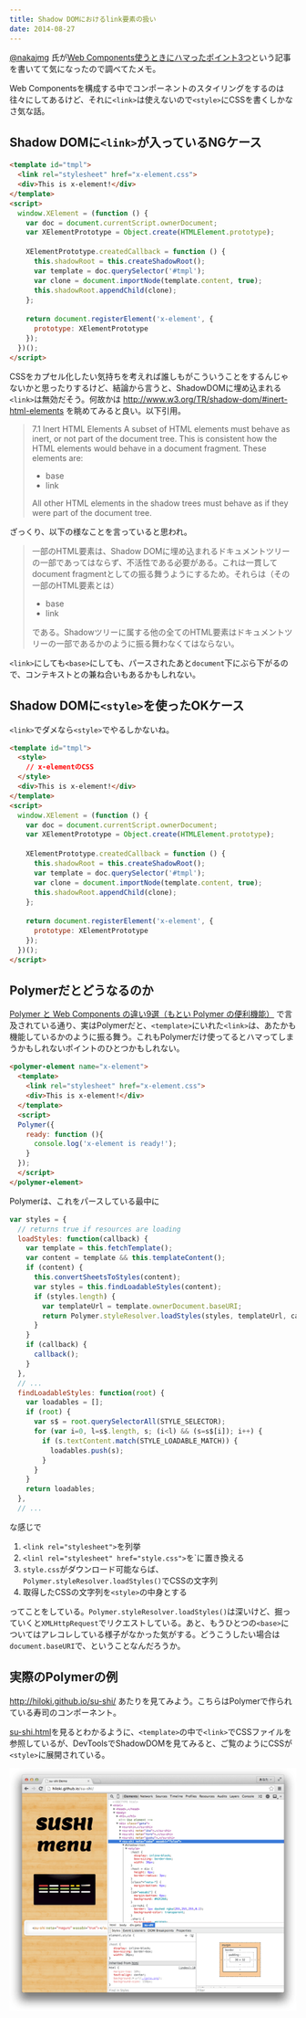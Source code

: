 ```yaml
---
title: Shadow DOMにおけるlink要素の扱い
date: 2014-08-27
---
```


[@nakajmg](http://twitter.com/nakajmg) 氏が[Web Components使うときにハマったポイント3つ](http://nakajmg.github.io/blog/2014-08-25/start-webcomponents.html)という記事を書いてて気になったので調べてたメモ。

Web Componentsを構成する中でコンポーネントのスタイリングをするのは往々にしてあるけど、それに`<link>`は使えないので`<style>`にCSSを書くしかなさ気な話。

## Shadow DOMに`<link>`が入っているNGケース

```html
<template id="tmpl">
  <link rel="stylesheet" href="x-element.css">
  <div>This is x-element!</div>
</template>
<script>
  window.XElement = (function () {
    var doc = document.currentScript.ownerDocument;
    var XElementPrototype = Object.create(HTMLElement.prototype);

    XElementPrototype.createdCallback = function () {
      this.shadowRoot = this.createShadowRoot();
      var template = doc.querySelector('#tmpl');
      var clone = document.importNode(template.content, true);
      this.shadowRoot.appendChild(clone);
    };

    return document.registerElement('x-element', {
      prototype: XElementPrototype
    });
  })();
</script>
```

CSSをカプセル化したい気持ちを考えれば誰しもがこういうことをするんじゃないかと思ったりするけど、結論から言うと、ShadowDOMに埋め込まれる`<link>`は無効だそう。何故かは http://www.w3.org/TR/shadow-dom/#inert-html-elements を眺めてみると良い。以下引用。

>7.1 Inert HTML Elements
>A subset of HTML elements must behave as inert, or not part of the document tree. This is consistent how the HTML elements would behave in a document fragment. These elements are:
>
>- base
>- link
>
>All other HTML elements in the shadow trees must behave as if they were part of the document tree.

ざっくり、以下の様なことを言っていると思われ。

>一部のHTML要素は、Shadow DOMに埋め込まれるドキュメントツリーの一部であってはならず、不活性である必要がある。これは一貫してdocument fragmentとしての振る舞うようにするため。それらは（その一部のHTML要素とは）
>
>- base
>- link
>
>である。Shadowツリーに属する他の全てのHTML要素はドキュメントツリーの一部であるかのように振る舞わなくてはならない。

`<link>`にしても`<base>`にしても、パースされたあと`document`下にぶら下がるので、コンテキストとの兼ね合いもあるかもしれない。

## Shadow DOMに`<style>`を使ったOKケース

`<link>`でダメなら`<style>`でやるしかないね。

```html
<template id="tmpl">
  <style>
    // x-elementのCSS
  </style>
  <div>This is x-element!</div>
</template>
<script>
  window.XElement = (function () {
    var doc = document.currentScript.ownerDocument;
    var XElementPrototype = Object.create(HTMLElement.prototype);

    XElementPrototype.createdCallback = function () {
      this.shadowRoot = this.createShadowRoot();
      var template = doc.querySelector('#tmpl');
      var clone = document.importNode(template.content, true);
      this.shadowRoot.appendChild(clone);
    };

    return document.registerElement('x-element', {
      prototype: XElementPrototype
    });
  })();
</script>
```

## Polymerだとどうなるのか

[Polymer と Web Components の違い9選（もとい Polymer の便利機能）](http://havelog.ayumusato.com/develop/webcomponents/e603-diff_of_polymer_and_webcomponents.html) で言及されている通り、実はPolymerだと、`<template>`にいれた`<link>`は、あたかも機能しているかのように振る舞う。これもPolymerだけ使ってるとハマってしまうかもしれないポイントのひとつかもしれない。

```html
<polymer-element name="x-element">
  <template>
    <link rel="stylesheet" href="x-element.css">
    <div>This is x-element!</div>
  </template>
  <script>
  Polymer({
    ready: function (){
      console.log('x-element is ready!');
    }
  });
  </script>
</polymer-element>
```

Polymerは、これをパースしている最中に

```js
var styles = {
  // returns true if resources are loading
  loadStyles: function(callback) {
    var template = this.fetchTemplate();
    var content = template && this.templateContent();
    if (content) {
      this.convertSheetsToStyles(content);
      var styles = this.findLoadableStyles(content);
      if (styles.length) {
        var templateUrl = template.ownerDocument.baseURI;
        return Polymer.styleResolver.loadStyles(styles, templateUrl, callback);
      }
    }
    if (callback) {
      callback();
    }
  },
  // ...
  findLoadableStyles: function(root) {
    var loadables = [];
    if (root) {
      var s$ = root.querySelectorAll(STYLE_SELECTOR);
      for (var i=0, l=s$.length, s; (i<l) && (s=s$[i]); i++) {
        if (s.textContent.match(STYLE_LOADABLE_MATCH)) {
          loadables.push(s);
        }
      }
    }
    return loadables;
  },
  // ...
```

な感じで

1. `<link rel="stylesheet">`を列挙
2. `<linl rel="stylesheet" href="style.css">`を`<style>@import "style.css";</style>に置き換える
3. `style.css`がダウンロード可能ならば、`Polymer.styleResolver.loadStyles()`でCSSの文字列
4. 取得したCSSの文字列を`<style>`の中身とする

ってことをしている。`Polymer.styleResolver.loadStyles()`は深いけど、掘っていくと`XMLHttpRequest`でリクエストしている。あと、もうひとつの`<base>`についてはアレコレしている様子がなかった気がする。どうこうしたい場合は`document.baseURI`で、ということなんだろうか。

## 実際のPolymerの例

http://hiloki.github.io/su-shi/ あたりを見てみよう。こちらはPolymerで作られている寿司のコンポーネント。

[su-shi.html](https://github.com/hiloki/su-shi/blob/master/su-shi.html#l19)を見るとわかるように、`<template>`の中で`<link>`でCSSファイルを参照しているが、DevToolsでShadowDOMを見てみると、ご覧のようにCSSが`<style>`に展開されている。

![](./su-shi.png)
